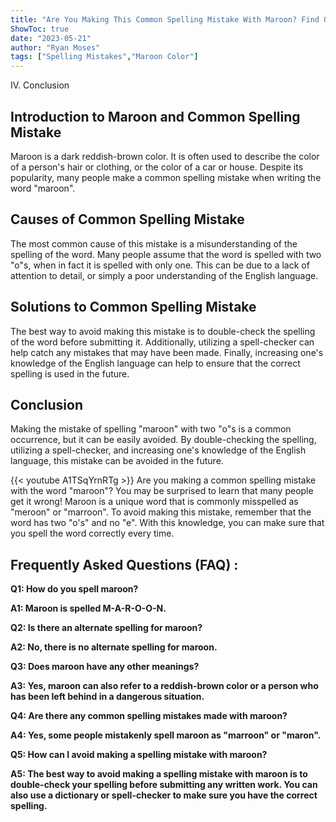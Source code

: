 ```yaml
---
title: "Are You Making This Common Spelling Mistake With Maroon? Find Out Now!"
ShowToc: true 
date: "2023-05-21"
author: "Ryan Moses" 
tags: ["Spelling Mistakes","Maroon Color"]
---
```

IV. Conclusion

## Introduction to Maroon and Common Spelling Mistake

Maroon is a dark reddish-brown color. It is often used to describe the color of a person's hair or clothing, or the color of a car or house. Despite its popularity, many people make a common spelling mistake when writing the word "maroon".

## Causes of Common Spelling Mistake

The most common cause of this mistake is a misunderstanding of the spelling of the word. Many people assume that the word is spelled with two "o"s, when in fact it is spelled with only one. This can be due to a lack of attention to detail, or simply a poor understanding of the English language.

## Solutions to Common Spelling Mistake

The best way to avoid making this mistake is to double-check the spelling of the word before submitting it. Additionally, utilizing a spell-checker can help catch any mistakes that may have been made. Finally, increasing one's knowledge of the English language can help to ensure that the correct spelling is used in the future.

## Conclusion

Making the mistake of spelling "maroon" with two "o"s is a common occurrence, but it can be easily avoided. By double-checking the spelling, utilizing a spell-checker, and increasing one's knowledge of the English language, this mistake can be avoided in the future.

{{< youtube A1TSqYrnRTg >}} 
Are you making a common spelling mistake with the word "maroon"? You may be surprised to learn that many people get it wrong! Maroon is a unique word that is commonly misspelled as "meroon" or "marroon". To avoid making this mistake, remember that the word has two "o's" and no "e". With this knowledge, you can make sure that you spell the word correctly every time.

## Frequently Asked Questions (FAQ) :
**Q1: How do you spell maroon?**

**A1: Maroon is spelled M-A-R-O-O-N.**

**Q2: Is there an alternate spelling for maroon?**

**A2: No, there is no alternate spelling for maroon.**

**Q3: Does maroon have any other meanings?**

**A3: Yes, maroon can also refer to a reddish-brown color or a person who has been left behind in a dangerous situation.**

**Q4: Are there any common spelling mistakes made with maroon?**

**A4: Yes, some people mistakenly spell maroon as "marroon" or "maron".**

**Q5: How can I avoid making a spelling mistake with maroon?**

**A5: The best way to avoid making a spelling mistake with maroon is to double-check your spelling before submitting any written work. You can also use a dictionary or spell-checker to make sure you have the correct spelling.**





